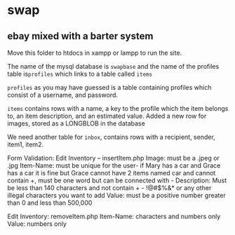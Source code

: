# swap #
## ebay mixed with a barter system ##

Move this folder to htdocs in xampp or lampp to run the site.

The name of the mysql database is `swapbase` and the name of the profiles table is`profiles` which links to a table called
`items`

`profiles` as you may have guessed is a table containing profiles which consist of a username, and password.

`items` contains rows with a name, a key to the profile which the item belongs to, an item description, and an estimated value. Added a new row for images, stored as a LONGBLOB in the database 

We need another table for `inbox`, contains rows with a recipient, sender, item1, item2. 

Form Validation:
Edit Inventory – insertItem.php
Image: must be a .jpeg or .jpg
Item-Name: must be unique for the user- if Mary has a car and Grace has a car it is fine but Grace cannot have 2 items named car and cannot contain +, must be one word but can be connected with -
Description: Must  be less than 140 characters and not contain + - !@#$%&* or any other illegal characters you want to add
Value: must be a positive number greater than 0 and less than 500,000

Edit Inventory: removeItem.php
Item-Name: characters and numbers only
Value: numbers only
